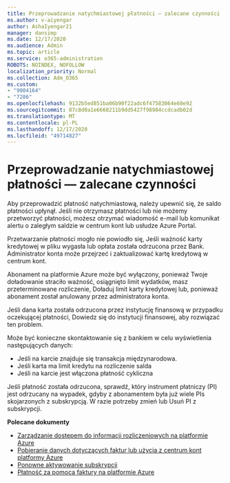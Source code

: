 ```yaml
---
title: Przeprowadzanie natychmiastowej płatności — zalecane czynności
ms.author: v-aiyengar
author: AshaIyengar21
manager: dansimp
ms.date: 12/17/2020
ms.audience: Admin
ms.topic: article
ms.service: o365-administration
ROBOTS: NOINDEX, NOFOLLOW
localization_priority: Normal
ms.collection: Adm_O365
ms.custom:
- "9004164"
- "7286"
ms.openlocfilehash: 9132b5ed851ba06b90f22adc6f47583064e60e92
ms.sourcegitcommit: 87c8d0a1e6668211b9dd5427f98984ccdcadb02d
ms.translationtype: MT
ms.contentlocale: pl-PL
ms.lasthandoff: 12/17/2020
ms.locfileid: "49714827"
---
```

# <a name="make-immediate-payment---recommended-steps"></a>Przeprowadzanie natychmiastowej płatności — zalecane czynności

Aby przeprowadzić płatność natychmiastową, należy upewnić się, że saldo płatności upłynął. Jeśli nie otrzymasz płatności lub nie możemy przetworzyć płatności, możesz otrzymać wiadomość e-mail lub komunikat alertu o zaległym saldzie w centrum kont lub usłudze Azure Portal. 

Przetwarzanie płatności mogło nie powiodło się, Jeśli ważność karty kredytowej w pliku wygasła lub opłata została odrzucona przez Bank. Administrator konta może przejrzeć i zaktualizować kartę kredytową w centrum kont. 

Abonament na platformie Azure może być wyłączony, ponieważ Twoje doładowanie straciło ważność, osiągnięto limit wydatków, masz przeterminowane rozliczenie, Doładuj limit karty kredytowej lub, ponieważ abonament został anulowany przez administratora konta.  

Jeśli dana karta została odrzucona przez instytucję finansową w przypadku oczekującej płatności, Dowiedz się do instytucji finansowej, aby rozwiązać ten problem.  

Może być konieczne skontaktowanie się z bankiem w celu wyświetlenia następujących danych:

- Jeśli na karcie znajduje się transakcja międzynarodowa. 
- Jeśli karta ma limit kredytu na rozliczenie salda 
- Jeśli na karcie jest włączona płatność cykliczna 

Jeśli płatność została odrzucona, sprawdź, który instrument płatniczy (PI) jest odrzucany na wypadek, gdyby z abonamentem była już wiele PIs skojarzonych z subskrypcją. W razie potrzeby zmień lub Usuń PI z subskrypcji. 

**Polecane dokumenty** 

- [Zarządzanie dostępem do informacji rozliczeniowych na platformie Azure](https://docs.microsoft.com/azure/billing/billing-manage-access?WT.mc_id=Portal-Microsoft_Azure_Support)
- [Pobieranie danych dotyczących faktur lub użycia z centrum kont platformy Azure](https://docs.microsoft.com/azure/billing/billing-download-azure-invoice-daily-usage-date?WT.mc_id=Portal-Microsoft_Azure_Support)
- [Ponowne aktywowanie subskrypcji](https://docs.microsoft.com/azure/billing/billing-subscription-become-disable?WT.mc_id=Portal-Microsoft_Azure_Support)
- [Płatność za pomocą faktury na platformie Azure](https://docs.microsoft.com/azure/cost-management-billing/manage/pay-by-invoice) 